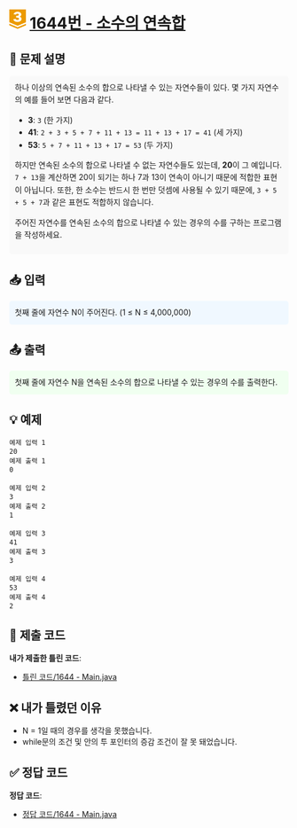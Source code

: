 <!-- ChatGPT를 사용하여 꾸몄습니다 -->
# <img src="https://github.com/GUBBIB/BaekJoonCode/blob/main/Tier_Img/Gold-3.svg" alt="티어그림" width="30px" height="35px"> [1644번 - 소수의 연속합](https://www.acmicpc.net/problem/1644)

<h2>📝 문제 설명</h2>
<div style="background-color: #f9f9f9; padding: 10px; border-radius: 5px; line-height: 1.6;">
하나 이상의 연속된 소수의 합으로 나타낼 수 있는 자연수들이 있다. 몇 가지 자연수의 예를 들어 보면 다음과 같다.
    
- **3**: `3` (한 가지)
- **41**: `2 + 3 + 5 + 7 + 11 + 13 = 11 + 13 + 17 = 41` (세 가지)
- **53**: `5 + 7 + 11 + 13 + 17 = 53` (두 가지)
    
하지만 연속된 소수의 합으로 나타낼 수 없는 자연수들도 있는데, **20**이 그 예입니다. `7 + 13`을 계산하면 20이 되기는 하나 7과 13이 연속이 아니기 때문에 적합한 표현이 아닙니다. 또한, 한 소수는 반드시 한 번만 덧셈에 사용될 수 있기 때문에, `3 + 5 + 5 + 7`과 같은 표현도 적합하지 않습니다.

주어진 자연수를 연속된 소수의 합으로 나타낼 수 있는 경우의 수를 구하는 프로그램을 작성하세요.
</div>

<h2>📥 입력</h2>
<div style="background-color: #f0f8ff; padding: 10px; border-radius: 5px; line-height: 1.6;">
    첫째 줄에 자연수 N이 주어진다. (1 ≤ N ≤ 4,000,000)
</div>

<h2>📤 출력</h2>
<div style="background-color: #f0fff0; padding: 10px; border-radius: 5px; line-height: 1.6;">
    첫째 줄에 자연수 N을 연속된 소수의 합으로 나타낼 수 있는 경우의 수를 출력한다.
</div>

<h2>💡 예제</h2>

```plaintext
예제 입력 1
20
예제 출력 1
0

예제 입력 2
3
예제 출력 2
1

예제 입력 3
41
예제 출력 3
3

예제 입력 4
53
예제 출력 4
2

```

## 📌 제출 코드
**내가 제출한 틀린 코드**:
- [틀린 코드/1644 - Main.java](https://github.com/GUBBIB/BaekJoonCode/tree/main/1644%EB%B2%88%20-%20%EC%86%8C%EC%88%98%EC%9D%98%20%EC%97%B0%EC%86%8D%ED%95%A9/%ED%8B%80%EB%A6%B0%EC%BD%94%EB%93%9C)

## ❌ 내가 틀렸던 이유
- N = 1일 때의 경우를 생각을 못했습니다.
- while문의 조건 및 안의 투 포인터의 증감 조건이 잘 못 돼었습니다.

## ✅ 정답 코드
**정답 코드**:
- [정답 코드/1644 - Main.java](https://github.com/GUBBIB/BaekJoonCode/tree/main/1644%EB%B2%88%20-%20%EC%86%8C%EC%88%98%EC%9D%98%20%EC%97%B0%EC%86%8D%ED%95%A9/%EC%A0%95%EB%8B%B5%EC%BD%94%EB%93%9C)
